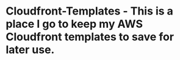 # Cloudfront-Templates - This is a place I go to keep my AWS Cloudfront templates to save for later use.
